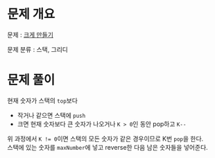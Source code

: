 # 문제 개요

문제 : [크게 만들기](https://www.acmicpc.net/problem/2812)

문제 분류 : 스택, 그리디

# 문제 풀이
현재 숫자가 스택의 `top`보다
- 작거나 같으면 스택에 `push`
- 크면 현재 숫자보다 큰 숫자가 나오거나 `K > 0`인 동안 pop하고 `K--`

위 과정에서 `K != 0`이면 스택의 모든 숫자가 같은 경우이므로 K번 `pop`을 한다.  
스택에 있는 숫자를 `maxNumber`에 넣고 reverse한 다음 남은 숫자들을 넣어준다.